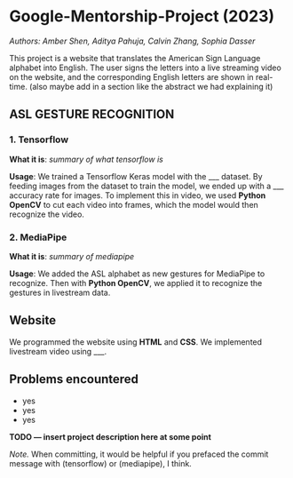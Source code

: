 # Google-Mentorship-Project (2023)

*Authors: Amber Shen, Aditya Pahuja, Calvin Zhang, Sophia Dasser*

This project is a website that translates the American Sign Language alphabet into English. The user signs the letters into a live streaming video on the website, and the corresponding English letters are shown in real-time. (also maybe add in a section like the abstract we had explaining it)

## ASL GESTURE RECOGNITION
### 1. **Tensorflow**
**What it is**: *summary of what tensorflow is*

**Usage**: We trained a Tensorflow Keras model with the ___ dataset. By feeding images from the dataset to train the model, we ended up with a ___ accuracy rate for images. To implement this in video, we used **Python OpenCV** to cut each video into frames, which the model would then recognize the video. 

### 2. **MediaPipe**
**What it is**: *summary of mediapipe*

**Usage**: We added the ASL alphabet as new gestures for MediaPipe to recognize. Then with **Python OpenCV**, we applied it to recognize the gestures in livestream data. 

## Website
We programmed the website using **HTML** and **CSS**. We implemented livestream video using ___. 

## Problems encountered 
- yes
- yes
- yes

**TODO — insert project description here at some point**

*Note.* When committing, it would be helpful if you prefaced the commit message
with (tensorflow) or (mediapipe), I think.
